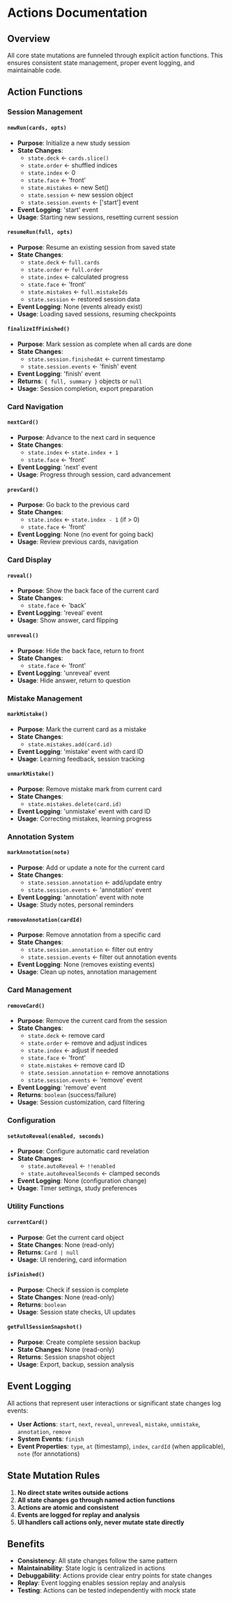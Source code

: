 # Actions Documentation

## Overview

All core state mutations are funneled through explicit action functions. This ensures consistent state management, proper event logging, and maintainable code.

## Action Functions

### Session Management

#### `newRun(cards, opts)`
- **Purpose**: Initialize a new study session
- **State Changes**:
  - `state.deck` ← `cards.slice()`
  - `state.order` ← shuffled indices
  - `state.index` ← 0
  - `state.face` ← 'front'
  - `state.mistakes` ← new Set()
  - `state.session` ← new session object
  - `state.session.events` ← ['start'] event
- **Event Logging**: 'start' event
- **Usage**: Starting new sessions, resetting current session

#### `resumeRun(full, opts)`
- **Purpose**: Resume an existing session from saved state
- **State Changes**:
  - `state.deck` ← `full.cards`
  - `state.order` ← `full.order`
  - `state.index` ← calculated progress
  - `state.face` ← 'front'
  - `state.mistakes` ← `full.mistakeIds`
  - `state.session` ← restored session data
- **Event Logging**: None (events already exist)
- **Usage**: Loading saved sessions, resuming checkpoints

#### `finalizeIfFinished()`
- **Purpose**: Mark session as complete when all cards are done
- **State Changes**:
  - `state.session.finishedAt` ← current timestamp
  - `state.session.events` ← 'finish' event
- **Event Logging**: 'finish' event
- **Returns**: `{ full, summary }` objects or `null`
- **Usage**: Session completion, export preparation

### Card Navigation

#### `nextCard()`
- **Purpose**: Advance to the next card in sequence
- **State Changes**:
  - `state.index` ← `state.index + 1`
  - `state.face` ← 'front'
- **Event Logging**: 'next' event
- **Usage**: Progress through session, card advancement

#### `prevCard()`
- **Purpose**: Go back to the previous card
- **State Changes**:
  - `state.index` ← `state.index - 1` (if > 0)
  - `state.face` ← 'front'
- **Event Logging**: None (no event for going back)
- **Usage**: Review previous cards, navigation

### Card Display

#### `reveal()`
- **Purpose**: Show the back face of the current card
- **State Changes**:
  - `state.face` ← 'back'
- **Event Logging**: 'reveal' event
- **Usage**: Show answer, card flipping

#### `unreveal()`
- **Purpose**: Hide the back face, return to front
- **State Changes**:
  - `state.face` ← 'front'
- **Event Logging**: 'unreveal' event
- **Usage**: Hide answer, return to question

### Mistake Management

#### `markMistake()`
- **Purpose**: Mark the current card as a mistake
- **State Changes**:
  - `state.mistakes.add(card.id)`
- **Event Logging**: 'mistake' event with card ID
- **Usage**: Learning feedback, session tracking

#### `unmarkMistake()`
- **Purpose**: Remove mistake mark from current card
- **State Changes**:
  - `state.mistakes.delete(card.id)`
- **Event Logging**: 'unmistake' event with card ID
- **Usage**: Correcting mistakes, learning progress

### Annotation System

#### `markAnnotation(note)`
- **Purpose**: Add or update a note for the current card
- **State Changes**:
  - `state.session.annotation` ← add/update entry
  - `state.session.events` ← 'annotation' event
- **Event Logging**: 'annotation' event with note
- **Usage**: Study notes, personal reminders

#### `removeAnnotation(cardId)`
- **Purpose**: Remove annotation from a specific card
- **State Changes**:
  - `state.session.annotation` ← filter out entry
  - `state.session.events` ← filter out annotation events
- **Event Logging**: None (removes existing events)
- **Usage**: Clean up notes, annotation management

### Card Management

#### `removeCard()`
- **Purpose**: Remove the current card from the session
- **State Changes**:
  - `state.deck` ← remove card
  - `state.order` ← remove and adjust indices
  - `state.index` ← adjust if needed
  - `state.face` ← 'front'
  - `state.mistakes` ← remove card ID
  - `state.session.annotation` ← remove annotations
  - `state.session.events` ← 'remove' event
- **Event Logging**: 'remove' event
- **Returns**: `boolean` (success/failure)
- **Usage**: Session customization, card filtering

### Configuration

#### `setAutoReveal(enabled, seconds)`
- **Purpose**: Configure automatic card revelation
- **State Changes**:
  - `state.autoReveal` ← `!!enabled`
  - `state.autoRevealSeconds` ← clamped seconds
- **Event Logging**: None (configuration change)
- **Usage**: Timer settings, study preferences

### Utility Functions

#### `currentCard()`
- **Purpose**: Get the current card object
- **State Changes**: None (read-only)
- **Returns**: `Card | null`
- **Usage**: UI rendering, card information

#### `isFinished()`
- **Purpose**: Check if session is complete
- **State Changes**: None (read-only)
- **Returns**: `boolean`
- **Usage**: Session state checks, UI updates

#### `getFullSessionSnapshot()`
- **Purpose**: Create complete session backup
- **State Changes**: None (read-only)
- **Returns**: Session snapshot object
- **Usage**: Export, backup, session analysis

## Event Logging

All actions that represent user interactions or significant state changes log events:

- **User Actions**: `start`, `next`, `reveal`, `unreveal`, `mistake`, `unmistake`, `annotation`, `remove`
- **System Events**: `finish`
- **Event Properties**: `type`, `at` (timestamp), `index`, `cardId` (when applicable), `note` (for annotations)

## State Mutation Rules

1. **No direct state writes outside actions**
2. **All state changes go through named action functions**
3. **Actions are atomic and consistent**
4. **Events are logged for replay and analysis**
5. **UI handlers call actions only, never mutate state directly**

## Benefits

- **Consistency**: All state changes follow the same pattern
- **Maintainability**: State logic is centralized in actions
- **Debuggability**: Actions provide clear entry points for state changes
- **Replay**: Event logging enables session replay and analysis
- **Testing**: Actions can be tested independently with mock state
